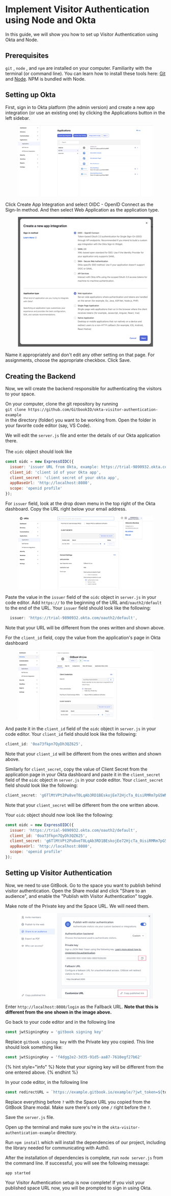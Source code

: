 # Implement Visitor Authentication using Node and Okta

In this guide, we will show you how to set up Visitor Authentication using Okta and Node.

## Prerequisites

`git` , `node` , and `npm`  are installed on your computer. Familiarity with the terminal (or command line). You can learn how to install these tools here: [Git](https://git-scm.com/book/en/v2/Getting-Started-Installing-Git) and [Node](https://nodejs.org/en/download). NPM is bundled with Node.

## Setting up Okta

First, sign in to Okta platform (the admin version) and create a new app integration (or use an existing one) by clicking the Applications button in the left sidebar.&#x20;

<figure><img src="../../.gitbook/assets/Screen Shot 2023-10-30 at 1.32.55 PM.png" alt=""><figcaption></figcaption></figure>

Click Create App Integration and select OIDC - OpenID Connect as the Sign-In method. And then select Web Application as the application type.

<figure><img src="../../.gitbook/assets/Screen Shot 2023-10-30 at 1.39.15 PM.png" alt=""><figcaption></figcaption></figure>



Name it appropriately and don't edit any other setting on that page. For assignments, choose the appropriate checkbox. Click Save.

## Creating the Backend

Now, we will create the backend responsible for authenticating the visitors to your space.&#x20;

On your computer, clone the git repository by running\
`git clone https://github.com/GitbookIO/okta-visitor-authentication-example` \
in the directory (folder) you want to be working from. Open the folder in your favorite code editor (say, VS Code).

We will edit the `server.js` file and enter the details of our Okta application there.\
\
The `oidc` object should look like

```javascript
const oidc = new ExpressOIDC({
  issuer: 'issuer URL from Okta, example: https://trial-9890932.okta.com/oauth2/default',
  client_id: 'client id of your Okta app',
  client_secret: 'client secret of your okta app',
  appBaseUrl: 'http://localhost:8080',
  scope: 'openid profile'
});
```

For `issuer` field, look at the drop down menu in the top right of the Okta dashboard. Copy the URL right below your email address.

<figure><img src="../../.gitbook/assets/Screen Shot 2023-10-30 at 4.52.14 PM.png" alt=""><figcaption></figcaption></figure>

Paste the value in the `issuer` field of the `oidc` object in `server.js` in your code editor. Add `https://` to the beginning of the URL and`/oauth2/default` to the end of the URL. Your `issuer` field should look like the following:

```javascript
  issuer: 'https://trial-9890932.okta.com/oauth2/default',
```

Note that your URL will be different from the ones written and shown above.

For the `client_id` field, copy the value from the application's page in Okta dashboard

<figure><img src="../../.gitbook/assets/Screen Shot 2023-10-30 at 4.58.41 PM.png" alt=""><figcaption></figcaption></figure>

And paste it in the `client_id` field of the `oidc` object in `server.js` in your code editor.  Your `client_id` field should look like the following:

```javascript
client_id: '0oa73fkpn7QyDh3QZ625',
```

Note that your `client_id` will be different from the ones written and shown above.

Similarly for `client_secret`, copy the value of Client Secret from the application page in your Okta dashboard and paste it in the `client_secret` field of the `oidc` object in `server.js` in your code editor. Your `client_secret` field should look like the following:

```javascript
client_secret: 'g6TlMtVPt2Pu8veT0LqAb3RD1BEskojEe72HjcTa_0isiRMRm7pG5WN0qt1PQ0pv',
```

Note that your `client_secret` will be different from the one written above.

Your `oidc` object should now look like the following:

```javascript
const oidc = new ExpressOIDC({
  issuer: 'https://trial-9890932.okta.com/oauth2/default',
  client_id: '0oa73fkpn7QyDh3QZ625',
  client_secret: 'g6TlMtVPt2Pu8veT0LqAb3RD1BEskojEe72HjcTa_0isiRMRm7pG5WN0qt1PQ0pv',
  appBaseUrl: 'http://localhost:8080',
  scope: 'openid profile'
});
```

## Setting up Visitor Authentication

Now, we need to use GitBook. Go to the space you want to publish behind visitor authentication. Open the Share modal and click "Share to an audience", and enable the "Publish with Visitor Authentication" toggle.&#x20;

Make note of the Private key and the Space URL. We will need them.

<figure><img src="../../.gitbook/assets/va-modal.png" alt=""><figcaption></figcaption></figure>

Enter `http://localhost:8080/login` as the Fallback URL. **Note that this is different from the one shown in the image above.**

Go back to your code editor and in the following line

```javascript
const jwtSigningKey = 'gitbook signing key'
```

Replace `gitbook signing key` with the Private key you copied. This line should look something like:

```javascript
const jwtSigningKey = 'f4dgg2e2-3d35-91d5-aa87-7610egf27b62'
```

{% hint style="info" %}
Note that your signing key will be different from the one entered above.
{% endhint %}

In your code editor, in the following line

```javascript
const redirectURL = `https://example.gitbook.io/example/?jwt_token=${token}`
```

Replace everything before `?` with the Space URL you copied from the GitBook Share modal. Make sure there's only one `/` right before the `?`.

Save the `server.js` file.

Open up the terminal and make sure you're in the `okta-visitor-authentication-example` directory.

Run `npm install` which will install the dependencies of our project, including the library needed for communicating with Auth0.

After the installation of dependencies is complete, run `node server.js` from the command line. If successful, you will see the following message:

```
app started
```

Your Visitor Authentication setup is now complete! If you visit your published space URL now, you will be prompted to sign in using Okta.&#x20;
